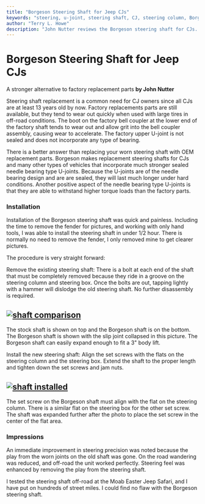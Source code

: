 ```yaml
---
title: "Borgeson Steering Shaft for Jeep CJs"
keywords: "steering, u-joint, steering shaft, CJ, steering column, Borgeson"
author: "Terry L. Howe"
description: "John Nutter reviews the Borgeson steering shaft for CJs.  The steering shaft replace the stock intermediate shaft to return positive steering response."
---
```

# Borgeson Steering Shaft for Jeep CJs

A stronger alternative to factory replacement parts **by John Nutter**

Steering shaft replacement is a common need for CJ owners since all CJs are at least 13 years old by now. Factory replacements parts are still available, but they tend to wear out quickly when used with large tires in off-road conditions. The boot on the factory bell coupler at the lower end of the factory shaft tends to wear out and allow grit into the bell coupler assembly, causing wear to accelerate. The factory upper U-joint is not sealed and does not incorporate any type of bearing. 

There is a better answer than replacing your worn steering shaft with OEM replacement parts. Borgeson makes replacement steering shafts for CJs and many other types of vehicles that incorporate much stronger sealed needle bearing type U-joints. Because the U-joints are of the needle bearing design and are are sealed, they will last much longer under hard conditions. Another positive aspect of the needle bearing type U-joints is that they are able to withstand higher torque loads than the factory parts. 

### Installation

Installation of the Borgeson steering shaft was quick and painless. Including the time to remove the fender for pictures, and working with only hand tools, I was able to install the steering shaft in under 1/2 hour. There is normally no need to remove the fender, I only removed mine to get clearer pictures. 

The procedure is very straight forward: 

Remove the existing steering shaft: There is a bolt at each end of the shaft that must be completely removed because they ride in a groove on the steering column and steering box. Once the bolts are out, tapping lightly with a hammer will dislodge the old steering shaft. No further disassembly is required. 

[![shaft comparison](boths.jpg)](both.jpg)   
---  
The stock shaft is shown on top and the Borgeson shaft is on the bottom. The Borgeson shaft is shown with the slip joint collapsed in this picture. The Borgeson shaft can easily expand enough to fit a 3" body lift.   
  
Install the new steering shaft: Align the set screws with the flats on the steering column and the steering box. Extend the shaft to the proper length and tighten down the set screws and jam nuts. 

[![shaft installed](insts.jpg)](inst.jpg)   
---  
The set screw on the Borgeson shaft must align with the flat on the steering column. There is a similar flat on the steering box for the other set screw. The shaft was expanded further after the photo to place the set screw in the center of the flat area.   
  
### Impressions

An immediate improvement in steering precision was noted because the play from the worn joints on the old shaft was gone. On the road wandering was reduced, and off-road the unit worked perfectly. Steering feel was enhanced by removing the play from the steering shaft. 

I tested the steering shaft off-road at the Moab Easter Jeep Safari, and I have put on hundreds of street miles. I could find no flaw with the Borgeson steering shaft.